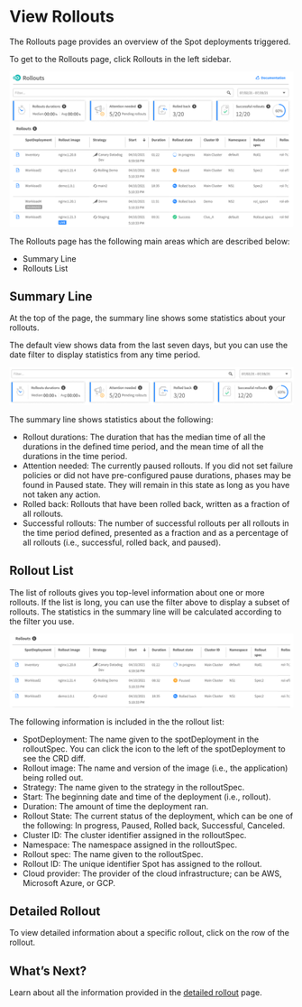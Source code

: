 <meta name="robots" content="noindex">

# View Rollouts

The Rollouts page provides an overview of the Spot deployments triggered.

To get to the Rollouts page, click Rollouts in the left sidebar.

<img src="/ocean-cd/_media/tutorials-rollouts-01.png" />

The Rollouts page has the following main areas which are described below:
- Summary Line
- Rollouts List

## Summary Line

At the top of the page, the summary line shows some statistics about your rollouts.

The default view shows data from the last seven days, but you can use the date filter to display statistics from any time period.

<img src="/ocean-cd/_media/tutorials-rollouts-02.png" />

The summary line shows statistics about the following:
- Rollout durations: The duration that has the median time of all the durations in the defined time period, and the mean time of all the durations in the time period.
- Attention needed: The currently paused rollouts. If you did not set failure policies or did not have pre-configured pause durations, phases may be found in Paused state. They will remain in this state as long as you have not taken any action.
- Rolled back: Rollouts that have been rolled back, written as a fraction of all rollouts.
- Successful rollouts: The number of successful rollouts per all rollouts in the time period defined, presented as a fraction and as a percentage of all rollouts (i.e., successful, rolled back, and paused).

## Rollout List

 The list of rollouts gives you top-level information about one or more rollouts. If the list is long, you can use the filter above to display a subset of rollouts. The statistics in the summary line will be calculated according to the filter you use.

<img src="/ocean-cd/_media/tutorials-rollouts-03.png" />

The following information is included in the the rollout list:
- SpotDeployment: The name given to the spotDeployment in the rolloutSpec. You can click the icon to the left of the spotDeployment to see the CRD diff.
- Rollout image: The name and version of the image (i.e., the application) being rolled out.
- Strategy: The name given to the strategy in the rolloutSpec.
- Start: The beginning date and time of the deployment (i.e., rollout).
- Duration: The amount of time the deployment ran.
- Rollout State: The current status of the deployment, which can be one of the following: In progress, Paused, Rolled back, Successful, Canceled.
- Cluster ID: The cluster identifier assigned in the rolloutSpec.
- Namespace: The namespace assigned in the rolloutSpec.
- Rollout spec: The name given to the rolloutSpec.
- Rollout ID: The unique identifier Spot has assigned to the rollout.
- Cloud provider: The provider of the cloud infrastructure; can be AWS, Microsoft Azure, or GCP.

## Detailed Rollout

To view detailed information about a specific rollout, click on the row of the rollout.

## What’s Next?

Learn about all the information provided in the [detailed rollout](ocean-cd/tutorials/view-rollouts/detailed-rollout) page.
